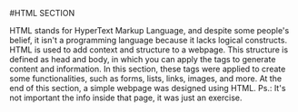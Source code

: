 #HTML SECTION

HTML stands for HyperText Markup Language, and despite some people's belief, it isn't a programming language because it lacks logical constructs.
HTML is used to add context and structure to a webpage. This structure is defined as head and body, in which you can apply the tags to generate content and information.
In this section, these tags were applied to create some functionalities, such as forms, lists, links, images, and more.
At the end of this section, a simple webpage was designed using HTML. 
Ps.: It's not important the info inside that page, it was just an exercise.